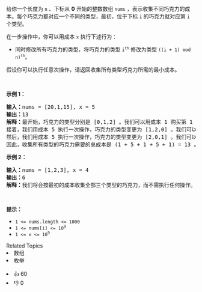 <p>给你一个长度为 <code>n</code> 、下标从 <strong>0</strong> 开始的整数数组 <code>nums</code> ，表示收集不同巧克力的成本。每个巧克力都对应一个不同的类型，最初，位于下标 <code>i</code> 的巧克力就对应第 <code>i</code> 个类型。</p>

<p>在一步操作中，你可以用成本 <code>x</code> 执行下述行为：</p>

<ul> 
 <li>同时修改所有巧克力的类型，将巧克力的类型&nbsp;<code>i<sup>th</sup></code>&nbsp;修改为类型&nbsp;<code>((i + 1) mod n)<sup>th</sup></code>。</li> 
</ul>

<p>假设你可以执行任意次操作，请返回收集所有类型巧克力所需的最小成本。</p>

<p>&nbsp;</p>

<p><strong>示例 1：</strong></p>

<pre>
<strong>输入：</strong>nums = [20,1,15], x = 5
<strong>输出：</strong>13
<strong>解释：</strong>最开始，巧克力的类型分别是 [0,1,2] 。我们可以用成本 1 购买第 1 个类型的巧克力。
接着，我们用成本 5 执行一次操作，巧克力的类型变更为 [1,2,0] 。我们可以用成本 1 购买第 2 个类型的巧克力。
然后，我们用成本 5 执行一次操作，巧克力的类型变更为 [2,0,1] 。我们可以用成本 1 购买第 0 个类型的巧克力。
因此，收集所有类型的巧克力需要的总成本是 (1 + 5 + 1 + 5 + 1) = 13 。可以证明这是一种最优方案。
</pre>

<p><strong>示例 2：</strong></p>

<pre>
<strong>输入：</strong>nums = [1,2,3], x = 4
<strong>输出：</strong>6
<strong>解释：</strong>我们将会按最初的成本收集全部三个类型的巧克力，而不需执行任何操作。因此，收集所有类型的巧克力需要的总成本是 1 + 2 + 3 = 6 。
</pre>

<p>&nbsp;</p>

<p><strong>提示：</strong></p>

<ul> 
 <li><code>1 &lt;= nums.length &lt;= 1000</code></li> 
 <li><code>1 &lt;= nums[i] &lt;= 10<sup>9</sup></code></li> 
 <li><code>1 &lt;= x &lt;= 10<sup>9</sup></code></li> 
</ul>

<div><div>Related Topics</div><div><li>数组</li><li>枚举</li></div></div><br><div><li>👍 60</li><li>👎 0</li></div>